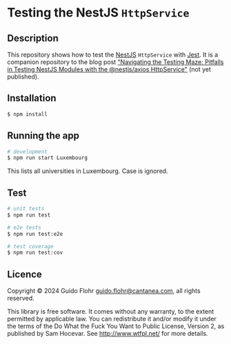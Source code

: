 # Testing the NestJS `HttpService`

## Description

This repository shows how to test the
[NestJS](https://github.com/nestjs/nest) `HttpService` with
[Jest](https://jestjs.io/).  It is a companion repository to the blog post
["Navigating the Testing Maze: Pitfalls in Testing NestJS Modules with the @nestjs/axios HttpService"](http://www.guido-flohr.net/en/testing-the-nestjs-http-service)
(not yet published).

## Installation

```bash
$ npm install
```

## Running the app

```bash
# development
$ npm run start Luxembourg
```

This lists all universities in Luxembourg.  Case is ignored.

## Test

```bash
# unit tests
$ npm run test

# e2e tests
$ npm run test:e2e

# test coverage
$ npm run test:cov
```

## Licence

Copyright © 2024 Guido Flohr <guido.flohr@cantanea.com>, all rights reserved.

This library is free software. It comes without any warranty, to the extent
permitted by applicable law. You can redistribute it and/or modify it under
the terms of the Do What the Fuck You Want to Public License, Version 2, as
published by Sam Hocevar. See http://www.wtfpl.net/ for more details.
